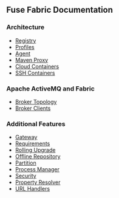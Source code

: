 ## Fuse Fabric Documentation

### Architecture

* <a href="registry" file-extension="md">Registry</a>
*  <a href="profiles" file-extension="md">Profiles</a>
*  <a href="agent" file-extension="md">Agent</a>
*  <a href="mavenProxy" file-extension="md">Maven Proxy</a>
*  <a href="cloudContainers" file-extension="md">Cloud Containers</a>
*  <a href="sshContainers" file-extension="md">SSH Containers</a>

### Apache ActiveMQ and Fabric

*  <a href="brokerTopology" file-extension="md">Broker Topology</a>
*  <a href="brokerClients" file-extension="md">Broker Clients</a>

### Additional Features

*  <a href="gateway" file-extension="md">Gateway</a>
*  <a href="requirements" file-extension="md">Requirements</a>
*  <a href="rollingUpgrade" file-extension="md">Rolling Upgrade</a>
*  <a href="offlineRepo" file-extension="md">Offline Repository</a>
*  <a href="partition" file-extension="md">Partition</a>
*  <a href="processManager" file-extension="md">Process Manager</a>
*  <a href="security" file-extension="md">Security</a>
*  <a href="propertyResolver" file-extension="md">Property Resolver</a>
*  <a href="urlHandlers" file-extension="md">URL Handlers</a>
